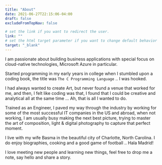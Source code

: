```yaml
---
title: "About"
date: 2021-06-27T22:15:06-04:00
draft: false
excludeFromTopNav: false

# set the link if you want to redirect the user.
link: ""
# set the html target parameter if you want to change default behavior
target: "_blank"
---
```

I am passionate about building business applications with special focus on cloud-native technologies, Microsoft Azure in particular.

Started programming in my early years in college when I stumbled upon a coding book, the title was `The C Programming Language` .. I was hooked.

I had always wanted to create Art, but never found a venue that worked for me, and then, I felt like coding was that, I found that I could be creative and analytical all at the same time … Ah, that is all I wanted to do.

Trained as an Engineer, I paved my way through the industry by working for some of the most successful IT companies in the US and abroad, when not working, I am usually busy making the next best picture, trying to master the art of composition, light & digital photography to capture that perfect moment.

I live with my wife Basma in the beautiful city of Charlotte, North Carolina. I do enjoy biographies, cooking and a good game of football .. Hala Madrid!

I love meeting new people and learning new things, feel free to drop me a note, say hello and share a story.
